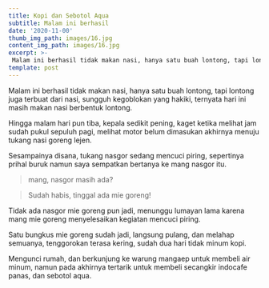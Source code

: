 ```yaml
---
title: Kopi dan Sebotol Aqua
subtitle: Malam ini berhasil
date: '2020-11-00'
thumb_img_path: images/16.jpg
content_img_path: images/16.jpg
excerpt: >-
 Malam ini berhasil tidak makan nasi, hanya satu buah lontong, tapi lontong juga terbuat dari nasi, sungguh kegoblokan yang hakiki, ternyata hari ini masih makan nasi berbentuk lontong.
template: post
---
```

Malam ini berhasil tidak makan nasi, hanya satu buah lontong, tapi lontong juga terbuat dari nasi, sungguh kegoblokan yang hakiki, ternyata hari ini masih makan nasi berbentuk lontong. 

Hingga malam hari pun tiba, kepala sedikit pening, kaget ketika melihat jam sudah pukul sepuluh pagi, melihat motor belum dimasukan akhirnya menuju tukang nasi goreng lejen.

Sesampainya disana, tukang nasgor sedang mencuci piring, sepertinya prihal buruk namun saya sempatkan bertanya ke mang nasgor itu. 

> mang, nasgor masih ada? 

> Sudah habis, tinggal ada mie goreng! 

Tidak ada nasgor mie goreng pun jadi, menunggu lumayan lama karena mang mie goreng menyelesaikan kegiatan mencuci piring. 

Satu bungkus mie goreng sudah jadi, langsung pulang, dan melahap semuanya, tenggorokan terasa kering, sudah dua hari tidak minum kopi. 

Mengunci rumah, dan berkunjung ke warung mangaep untuk membeli air minum, namun pada akhirnya tertarik untuk membeli secangkir indocafe panas, dan sebotol aqua.